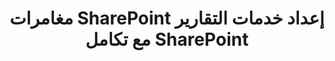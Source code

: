 ---
title: مغامرات SharePoint إعداد خدمات التقارير مع تكامل SharePoint
type: docs
weight: 50
url: /reportingservices/sharepoint-adventures-setting-up-reporting-services-with-sharepoint-integration/
---